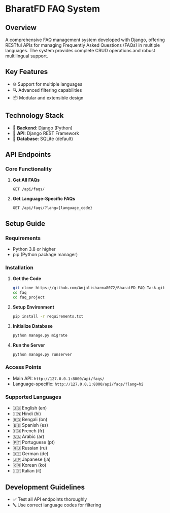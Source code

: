 # BharatFD FAQ System

## Overview
A comprehensive FAQ management system developed with Django, offering RESTful APIs for managing Frequently Asked Questions (FAQs) in multiple languages. The system provides complete CRUD operations and robust multilingual support.

## Key Features
- 🌐 Support for multiple languages
- 🔍 Advanced filtering capabilities
- 📦 Modular and extensible design

## Technology Stack
- 🔧 **Backend**: Django (Python)
- 🚀 **API**: Django REST Framework
- 💾 **Database**: SQLite (default)

## API Endpoints

### Core Functionality

1. **Get All FAQs**
    ```
    GET /api/faqs/
    ```

2. **Get Language-Specific FAQs**
    ```
    GET /api/faqs/?lang={language_code}
    ```

## Setup Guide

### Requirements
- Python 3.8 or higher
- pip (Python package manager)

### Installation

1. **Get the Code**
    ```bash
    git clone https://github.com/Anjalisharma8072/BharatFD-FAQ-Task.git
    cd faq
    cd faq_project
    ```

2. **Setup Environment**
    ```bash
    pip install -r requirements.txt
    ```

3. **Initialize Database**
    ```bash
    python manage.py migrate
    ```

4. **Run the Server**
    ```bash
    python manage.py runserver
    ```

### Access Points
- Main API: `http://127.0.0.1:8000/api/faqs/`
- Language-specific: `http://127.0.0.1:8000/api/faqs/?lang=hi`

### Supported Languages
- 🇺🇸 English (en)
- 🇮🇳 Hindi (hi)
- 🇧🇩 Bengali (bn)
- 🇪🇸 Spanish (es)
- 🇫🇷 French (fr)
- 🇸🇦 Arabic (ar)
- 🇵🇹 Portuguese (pt)
- 🇷🇺 Russian (ru)
- 🇩🇪 German (de)
- 🇯🇵 Japanese (ja)
- 🇰🇷 Korean (ko)
- 🇮🇹 Italian (it)

## Development Guidelines
- ✅ Test all API endpoints thoroughly
- 🔤 Use correct language codes for filtering

